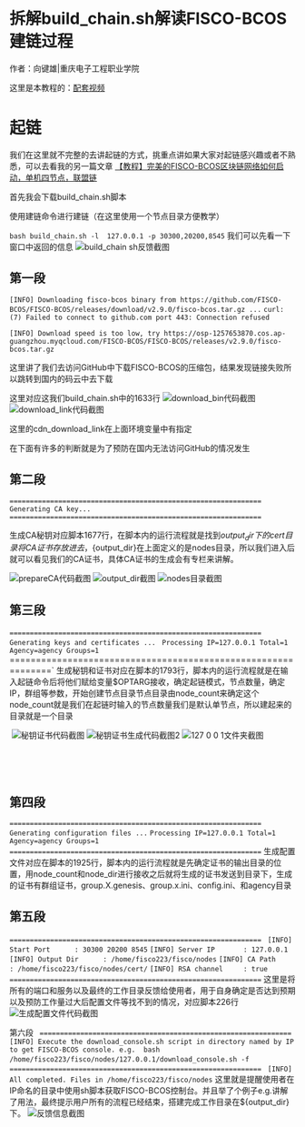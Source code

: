 # 拆解build_chain.sh解读FISCO-BCOS建链过程
作者：向键雄|重庆电子工程职业学院

这里是本教程的：[配套视频](https://space.bilibili.com/335373077)

# 起链
我们在这里就不完整的去讲起链的方式，挑重点讲如果大家对起链感兴趣或者不熟悉，可以去看我的另一篇文章
[【教程】完美的FISCO-BCOS区块链网络如何启动，单机四节点，联盟链](https://blog.csdn.net/qq_57309855/article/details/126180787?spm=1001.2014.3001.5501)

首先我会下载build_chain.sh脚本

使用建链命令进行建链（在这里使用一个节点目录方便教学）

`bash build_chain.sh -l  127.0.0.1 -p 30300,20200,8545`
我们可以先看一下窗口中返回的信息
![build_chain sh反馈截图](https://user-images.githubusercontent.com/111106471/184881953-bcacb07b-f6b5-4ab2-9166-20aebe5bcc37.png)





## 第一段
` [INFO] Downloading fisco-bcos binary from https://github.com/FISCO-BCOS/FISCO-BCOS/releases/download/v2.9.0/fisco-bcos.tar.gz ... `
` curl: (7) Failed to connect to github.com port 443: Connection refused `  
 
` [INFO] Download speed is too low, try https://osp-1257653870.cos.ap-guangzhou.myqcloud.com/FISCO-BCOS/FISCO-BCOS/releases/v2.9.0/fisco-bcos.tar.gz `

这里讲了我们去访问GitHub中下载FISCO-BCOS的压缩包，结果发现链接失败所以跳转到国内的码云中去下载

这里对应这我们build_chain.sh中的1633行
![download_bin代码截图](https://user-images.githubusercontent.com/111106471/184882007-e90f1b3c-0bb9-407d-b2ad-194c1c0a21d5.png)
![download_link代码截图](https://user-images.githubusercontent.com/111106471/184882027-38fe8614-632d-4335-9e50-7bc86f187529.png)



 这里的cdn_download_link在上面环境变量中有指定



 在下面有许多的判断就是为了预防在国内无法访问GitHub的情况发生

## 第二段
`==============================================================
Generating CA key...
==============================================================`
 
生成CA秘钥对应脚本1677行，在脚本内的运行流程就是找到${output_dir}下的cert目录将CA证书存放进去，${output_dir}在上面定义的是nodes目录，所以我们进入后就可以看见我们的CA证书，具体CA证书的生成会有专栏来讲解。

![prepareCA代码截图](https://user-images.githubusercontent.com/111106471/184881843-f81179d6-945f-4e2e-b64c-6b1e86a3cd50.png)
![output_dir截图](https://user-images.githubusercontent.com/111106471/184881884-f3ff536b-0d61-46de-af3b-832f2982b129.png)
![nodes目录截图](https://user-images.githubusercontent.com/111106471/184881899-d5980b81-7f54-487b-b280-5cb435df7c36.png)


 

## 第三段
`============================================================== `
` Generating keys and certificates ...`
` Processing IP=127.0.0.1 Total=1 Agency=agency Groups=1`
==============================================================`
生成秘钥和证书对应在脚本的1793行，脚本内的运行流程就是在输入起链命令后将他们赋给变量$OPTARG接收，确定起链模式，节点数量，确定IP，群组等参数，开始创建节点目录节点目录由node_count来确定这个node_count就是我们在起链时输入的节点数量我们是默认单节点，所以建起来的目录就是一个目录

​
![秘钥证书代码截图](https://user-images.githubusercontent.com/111106471/184882272-d8c63950-9576-42c8-bff5-5b11349f6b9c.png)
![秘钥证书生成代码截图2](https://user-images.githubusercontent.com/111106471/184882282-2bb1ed99-5605-478c-9d64-015e6b1a2ec9.png)
![127 0 0 1文件夹截图](https://user-images.githubusercontent.com/111106471/184882372-f5230d39-98aa-4b27-9b5b-b18a1212e134.png)


​

​

## 第四段
`==============================================================`
`Generating configuration files ...`
`Processing IP=127.0.0.1 Total=1 Agency=agency Groups=1`
`==============================================================`
生成配置文件对应在脚本的1925行，脚本内的运行流程就是先确定证书的输出目录的位置，用node_count和node_dir进行接收之后就将生成的证书发送到目录下，生成的证书有群组证书，group.X.genesis、group.x.ini、config.ini、和agency目录



## 第五段
`==============================================================`
` [INFO] Start Port      : 30300 20200 8545` 
`[INFO] Server IP       : 127.0.0.1`
`[INFO] Output Dir      : /home/fisco223/fisco/nodes`
`[INFO] CA Path         : /home/fisco223/fisco/nodes/cert/`
`[INFO] RSA channel     : true`
`==============================================================`
这里是将所有的端口和服务以及最终的工作目录反馈给使用者，用于自身确定是否达到预期以及预防工作量过大后配置文件等找不到的情况，对应脚本226行 
![生成配置文件代码截图](https://user-images.githubusercontent.com/111106471/184882563-01bbca48-4460-408d-878e-4214e5563777.png)



第六段
` ==============================================================`
` [INFO] Execute the download_console.sh script in directory named by IP to get FISCO-BCOS console.
e.g.  bash /home/fisco223/fisco/nodes/127.0.0.1/download_console.sh -f `
` ==============================================================`
` [INFO] All completed. Files in /home/fisco223/fisco/nodes`
这里就是提醒使用者在IP命名的目录中使用sh脚本获取FISCO-BCOS控制台。并且举了个例子e.g.讲解了用法，最终提示用户所有的流程已经结束，搭建完成工作目录在${output_dir}下。
![反馈信息截图](https://user-images.githubusercontent.com/111106471/184882668-3f673308-042c-419d-9bc0-2b1fc49c3500.png)


